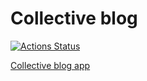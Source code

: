# Collective blog

[![Actions Status](https://github.com/DimaKabanov/rails-project-lvl2/workflows/hexlet-check/badge.svg)](https://github.com/DimaKabanov/rails-project-lvl2/actions)

[Collective blog app](https://dkabanov-collective-blog.herokuapp.com/)
